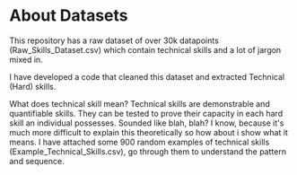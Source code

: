 # About Datasets
This repository has a raw dataset of over 30k datapoints 
(Raw_Skills_Dataset.csv) which contain technical skills and a lot of jargon 
mixed in. 

I have developed a code that cleaned this dataset and extracted
Technical (Hard) skills.

What does technical skill mean? Technical skills are demonstrable and 
quantifiable skills. They can be tested to prove their capacity in each hard 
skill an individual possesses. 
Sounded like blah, blah? I know, because it's much more difficult to 
explain this theoretically so how about i show what it means. I have 
attached some 900 random examples of technical skills 
(Example_Technical_Skills.csv), go through them to understand the 
pattern and sequence.
